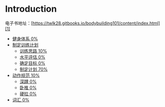 # Introduction

电子书地址：[https://twlk28.gitbooks.io/bodybuilding101/content/index.html][1]

* [健身体系 0%](section1/README.md)
* [制定训练计划](section2/README.md)
	- [训练思路 10%](section2/guideline.md)
	- [水平评估 0%](section2/evaluate.md)
	- [确定目标 0%](section2/goal.md)
	- [制定计划 70%](section2/plan.md)
* [动作规范 10%](section3/README.md)
	- [深蹲 0%](section3/squat.md)
	- [卧推 0%](section3/bench-press.md)
	- [硬拉 0%](section3/dead-lift.md)
* [词汇 0%](section9/README.md)  

[1]: https://twlk28.gitbooks.io/bodybuilding101/content/index.html